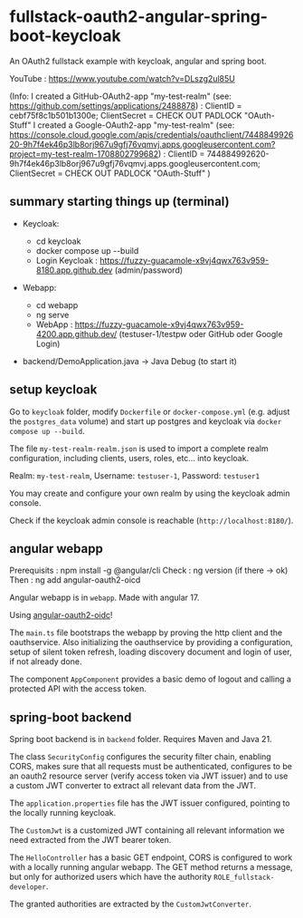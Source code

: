 # fullstack-oauth2-angular-spring-boot-keycloak
An OAuth2 fullstack example with keycloak, angular and spring boot.

YouTube : https://www.youtube.com/watch?v=DLszg2ul85U

(Info: 
    I created a GitHub-OAuth2-app "my-test-realm" (see: https://github.com/settings/applications/2488878) : ClientID = cebf75f8c1b501b1300e; ClientSecret = CHECK OUT PADLOCK "OAuth-Stuff" 
    I created a Google-OAuth2-app "my-test-realm" (see: https://console.cloud.google.com/apis/credentials/oauthclient/744884992620-9h7f4ek46p3lb8orj967u9gfj76vqmvj.apps.googleusercontent.com?project=my-test-realm-1708802799682) : ClientID = 744884992620-9h7f4ek46p3lb8orj967u9gfj76vqmvj.apps.googleusercontent.com; ClientSecret = CHECK OUT PADLOCK "OAuth-Stuff"
    )

## summary starting things up (terminal)
- Keycloak:
  - cd keycloak
  - docker compose up --build
  - Login Keycloak : https://fuzzy-guacamole-x9vj4qwx763v959-8180.app.github.dev (admin/password)

- Webapp:
  - cd webapp
  - ng serve
  - WebApp : https://fuzzy-guacamole-x9vj4qwx763v959-4200.app.github.dev/ (testuser-1/testpw oder GitHub oder Google Login)

- backend/DemoApplication.java -> Java Debug (to start it)


## setup keycloak

Go to `keycloak` folder, modify `Dockerfile` or `docker-compose.yml` (e.g. adjust the `postgres_data` volume) and start up postgres and keycloak via `docker compose up --build`.

The file `my-test-realm-realm.json` is used to import a complete realm configuration, including clients, users, roles, etc... into keycloak. 

Realm: `my-test-realm`, Username: `testuser-1`, Password: `testuser1`

You may create and configure your own realm by using the keycloak admin console.

Check if the keycloak admin console is reachable (`http://localhost:8180/`).


## angular webapp

Prerequisits : npm install -g @angular/cli
Check        : ng version (if there -> ok)
Then         : ng add angular-oauth2-oicd


Angular webapp is in `webapp`. Made with angular 17.

Using [angular-oauth2-oidc](https://www.npmjs.com/package/angular-oauth2-oidc)!

The `main.ts` file bootstraps the webapp by proving the http client and the oauthservice. Also initializing the oauthservice by providing a configuration, setup of silent token refresh, loading discovery document and login of user, if not already done.

The component `AppComponent` provides a basic demo of logout and calling a protected API with the access token.

## spring-boot backend

Spring boot backend is in `backend` folder. Requires Maven and Java 21.

The class `SecurityConfig` configures the security filter chain, enabling CORS, makes sure that all requests must be authenticated, configures to be an oauth2 resource server (verify access token via JWT issuer) and to use a custom JWT converter to extract all relevant data from the JWT.

The `application.properties` file has the JWT issuer configured, pointing to the locally running keycloak.

The `CustomJwt` is a customized JWT containing all relevant information we need extracted from the JWT bearer token.

The `HelloController` has a basic GET endpoint, CORS is configured to work with a locally running angular webapp. The GET method returns a message, but only for authorized users which have the authority `ROLE_fullstack-developer`.

The granted authorities are extracted by the `CustomJwtConverter`.


